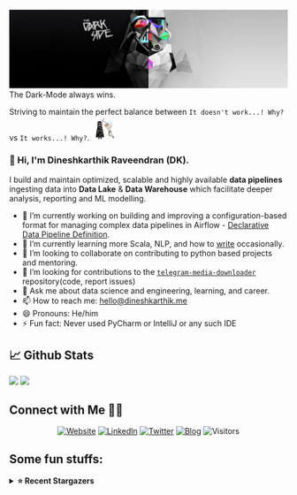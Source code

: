 ![](https://github.com/Dineshkarthik/Dineshkarthik/blob/master/assets/cover.jpg)
The Dark-Mode always wins.

Striving to maintain the perfect balance between `It doesn't work...! Why?` vs `It works...! Why?`. <img src="https://github.com/Dineshkarthik/Dineshkarthik/blob/master/assets/starwars_fight.gif" width="50">


### 👋 Hi, I'm Dineshkarthik Raveendran (DK).

I build and maintain optimized, scalable and highly available **data pipelines** ingesting data into **Data Lake** & **Data Warehouse** which facilitate deeper analysis, reporting and ML modelling.


- 🔭 I’m currently working on building and improving a configuration-based format for managing complex data pipelines in Airflow - [Declarative Data Pipeline Definition](https://www.thoughtworks.com/de/radar/techniques?blipid=202005084).
- 🌱 I’m currently learning more Scala, NLP, and how to [write](https://medium.com/@dineshkarthik.r) occasionally.
- 👯 I’m looking to collaborate on contributing to python based projects and mentoring.
- 🤔 I’m looking for contributions to the [`telegram-media-downloader`](https://github.com/Dineshkarthik/telegram_media_downloader) repository(code, report issues) 
- 💬 Ask me about data science and engineering, learning, and career.
- 📫 How to reach me: [hello@dineshkarthik.me](mailto:hello@dineshkarthik.me)
- 😄 Pronouns: He/him
- ⚡ Fun fact: Never used PyCharm or IntelliJ or any such IDE

## 📈 Github Stats
<img height="180em" src="https://github-readme-stats.vercel.app/api?username=Dineshkarthik&show_icons=true&hide_border=true&&count_private=true&include_all_commits=true" />
<img height="180em" src="https://github-readme-streak-stats.herokuapp.com/?user=Dineshkarthik&hide_border=true" />
  
## Connect with Me 🤝🏻

<p align="center">
<a href="https://dineshkarthik.me"><img alt="Website" src="https://img.shields.io/badge/Website-dineshkarthik.me-blue?style=flat&logo=google-chrome"></a>
<a href="https://www.linkedin.com/in/dineshkarthik-r/"><img alt="LinkedIn" src="https://img.shields.io/badge/LinkedIN-Dineshkarthik%20Raveendran-blue?style=flat&logo=linkedin"></a>
<a href="https://twitter.com/Dineshkarthik_R"><img alt="Twitter" src="https://img.shields.io/badge/Twitter-Dineshkarthik%20R-blue?style=flat&logo=twitter"></a>
<a href="https://medium.com/@dineshkarthik.r"><img alt="Blog" src="https://img.shields.io/badge/Medium-Dineshkarthik%20Raveendran-blue?style=flat&logo=medium"></a>
<img alt="Visitors" src="https://visitor-badge.laobi.icu/badge?page_id=Dineshkarthik">
</p>


## Some fun stuffs:

<details>
  <summary><b>⭐ Recent Stargazers</b></summary>
  <table cellspacing="0" cellpadding="0" style="border: none;">
    <tbody cellspacing="0" cellpadding="0" style="border: none;">
      <tr style="border: none;">
        <td style="border: none">
          <a href="https://github.com/armayde">
            <img
              style="border-radius: 50%;"
              align="left"
              src="https://avatars.githubusercontent.com/u/75250349?v=4"
              width="96"
              height="65"
            />
          </a>
        </td>
        <td style="border: none">
          <div>
            <a href="https://github.com/armayde">armayde</a> 
            starred <a href="https://github.com/Dineshkarthik/telegram_media_downloader">telegram_media_downloader</a>
          </div>
          <div>
            User Bio: Nothing to 👀 here , no bio...!!
          </div>
        </td>
      </tr>
      <tr style="border: none;">
        <td style="border: none">
          <a href="https://github.com/runningdown">
            <img
              style="border-radius: 50%;"
              align="left"
              src="https://avatars.githubusercontent.com/u/97162651?u=ea508edef6ca6127929ac2cff2a69827fe5aba4f&v=4"
              width="96"
              height="65"
            />
          </a>
        </td>
        <td style="border: none">
          <div>
            <a href="https://github.com/runningdown">runningdown</a> 
            starred <a href="https://github.com/Dineshkarthik/telegram_media_downloader">telegram_media_downloader</a>
          </div>
          <div>
            User Bio: This is five
          </div>
        </td>
      </tr>
      <tr style="border: none;">
        <td style="border: none">
          <a href="https://github.com/inasribrahim">
            <img
              style="border-radius: 50%;"
              align="left"
              src="https://avatars.githubusercontent.com/u/42195782?u=4c04f250d0ced8565028d99f5e0ce41f35c7f838&v=4"
              width="96"
              height="65"
            />
          </a>
        </td>
        <td style="border: none">
          <div>
            <a href="https://github.com/inasribrahim">Ibrahim Nasr </a> 
            starred <a href="https://github.com/Dineshkarthik/codility-training">codility-training</a>
          </div>
          <div>
            User Bio: QA / Test Automation Engineer | ISTQB ® CTFL | CTAL )
          </div>
        </td>
      </tr>
      <tr style="border: none;">
        <td style="border: none">
          <a href="https://github.com/OsweRRR">
            <img
              style="border-radius: 50%;"
              align="left"
              src="https://avatars.githubusercontent.com/u/23623282?u=b71b69935d2ab08bb57c00b8d765865cd718c9ff&v=4"
              width="96"
              height="65"
            />
          </a>
        </td>
        <td style="border: none">
          <div>
            <a href="https://github.com/OsweRRR">OsweRRR</a> 
            starred <a href="https://github.com/Dineshkarthik/telegram_media_downloader">telegram_media_downloader</a>
          </div>
          <div>
            User Bio: Nothing to 👀 here , no bio...!!
          </div>
        </td>
      </tr>
      <tr style="border: none;">
        <td style="border: none">
          <a href="https://github.com/Diegiwg">
            <img
              style="border-radius: 50%;"
              align="left"
              src="https://avatars.githubusercontent.com/u/15692310?u=76a519472a91f77354aef3cbcc3bbcbea4b9c99e&v=4"
              width="96"
              height="65"
            />
          </a>
        </td>
        <td style="border: none">
          <div>
            <a href="https://github.com/Diegiwg">Diego Queiroz</a> 
            starred <a href="https://github.com/Dineshkarthik/telegram_media_downloader">telegram_media_downloader</a>
          </div>
          <div>
            User Bio: Desenvolvedor Python, Javascript e Typescript | SQL, NoSQL | API | Web Scraping | Metodologias Ágeis
          </div>
        </td>
      </tr>
      <tr style="border: none;">
        <td style="border: none">
          <a href="https://github.com/gee1k">
            <img
              style="border-radius: 50%;"
              align="left"
              src="https://avatars.githubusercontent.com/u/12059800?u=5bbe7352037e8dc8eeb1840de49690bb759a93cd&v=4"
              width="96"
              height="65"
            />
          </a>
        </td>
        <td style="border: none">
          <div>
            <a href="https://github.com/gee1k">Svend</a> 
            starred <a href="https://github.com/Dineshkarthik/telegram_media_downloader">telegram_media_downloader</a>
          </div>
          <div>
            User Bio: 🤓半路程序员
          </div>
        </td>
      </tr>
      <tr style="border: none;">
        <td style="border: none">
          <a href="https://github.com/TOLIE-OFFICIAL">
            <img
              style="border-radius: 50%;"
              align="left"
              src="https://avatars.githubusercontent.com/u/90889293?u=9a678557f5f5c95b58a7c5e11ed9079ee1b3390f&v=4"
              width="96"
              height="65"
            />
          </a>
        </td>
        <td style="border: none">
          <div>
            <a href="https://github.com/TOLIE-OFFICIAL">Wang Zhihong</a> 
            starred <a href="https://github.com/Dineshkarthik/telegram_media_downloader">telegram_media_downloader</a>
          </div>
          <div>
            User Bio: I am currently in my last year of a 4-year Bachelor degree in Noreheastern University
          </div>
        </td>
      </tr>
      <tr style="border: none;">
        <td style="border: none">
          <a href="https://github.com/TheDataHunter">
            <img
              style="border-radius: 50%;"
              align="left"
              src="https://avatars.githubusercontent.com/u/3527413?u=bfed947670c2d6afd372b328d70efbac93fea486&v=4"
              width="96"
              height="65"
            />
          </a>
        </td>
        <td style="border: none">
          <div>
            <a href="https://github.com/TheDataHunter">DataHunter</a> 
            starred <a href="https://github.com/Dineshkarthik/telegram_media_downloader">telegram_media_downloader</a>
          </div>
          <div>
            User Bio: Enthusiastic Millennial 🤓
I ❤️ problem solving!
#LINUX #OSINT #RPi #arduino #rtlsdr #VSCode #COFFEE #MINIMAL
          </div>
        </td>
      </tr>
      <tr style="border: none;">
        <td style="border: none">
          <a href="https://github.com/luckyxu98">
            <img
              style="border-radius: 50%;"
              align="left"
              src="https://avatars.githubusercontent.com/u/56337478?v=4"
              width="96"
              height="65"
            />
          </a>
        </td>
        <td style="border: none">
          <div>
            <a href="https://github.com/luckyxu98">luckyxu98</a> 
            starred <a href="https://github.com/Dineshkarthik/telegram_media_downloader">telegram_media_downloader</a>
          </div>
          <div>
            User Bio: Nothing to 👀 here , no bio...!!
          </div>
        </td>
      </tr>
      <tr style="border: none;">
        <td style="border: none">
          <a href="https://github.com/Alexandoooor">
            <img
              style="border-radius: 50%;"
              align="left"
              src="https://avatars.githubusercontent.com/u/16178014?u=8b7b419a4f399ecd230ad60b50007b20bf28bc88&v=4"
              width="96"
              height="65"
            />
          </a>
        </td>
        <td style="border: none">
          <div>
            <a href="https://github.com/Alexandoooor">Alexandoooor</a> 
            starred <a href="https://github.com/Dineshkarthik/codility-training">codility-training</a>
          </div>
          <div>
            User Bio: Just a kid
          </div>
        </td>
      </tr>
      </tbody>
  </table>
</details>